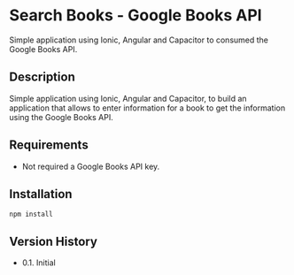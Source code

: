 # Search Books - Google Books API

Simple application using Ionic, Angular and Capacitor to consumed the Google Books API.


## Description 

Simple application using Ionic, Angular and Capacitor, to build an application that allows to enter information for a book to get the information using the Google Books API.

## Requirements

- Not required a Google Books API key.

## Installation 

    npm install


## Version History

- 0.1. Initial
